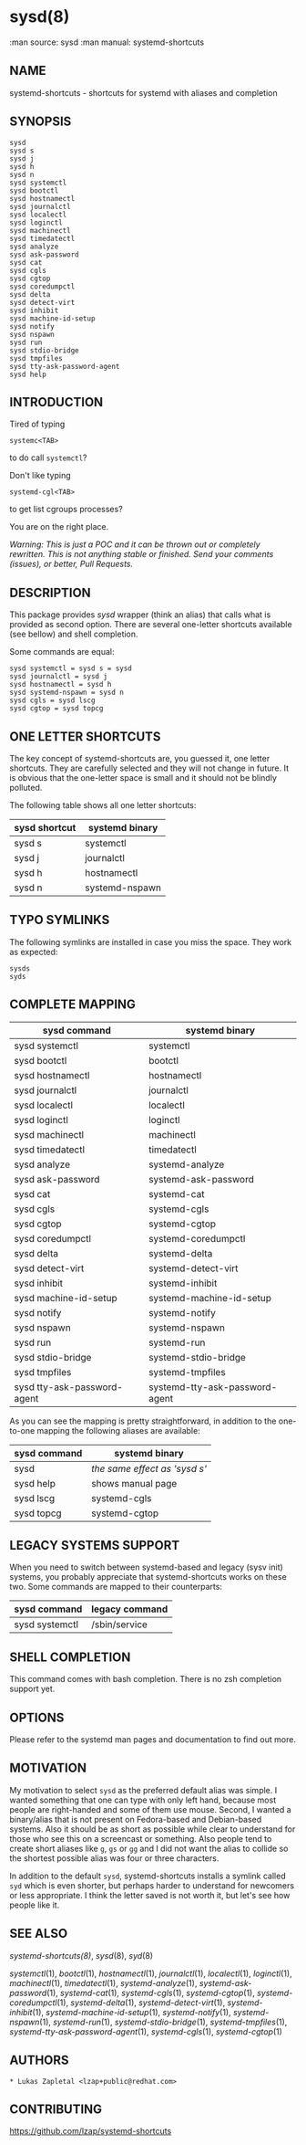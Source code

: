 sysd(8)
=======
:man source:  sysd
:man manual:  systemd\-shortcuts

NAME
----
systemd-shortcuts - shortcuts for systemd with aliases and completion

SYNOPSIS
--------

    sysd
    sysd s
    sysd j
    sysd h
    sysd n
    sysd systemctl
    sysd bootctl
    sysd hostnamectl
    sysd journalctl
    sysd localectl
    sysd loginctl
    sysd machinectl
    sysd timedatectl
    sysd analyze
    sysd ask-password
    sysd cat
    sysd cgls
    sysd cgtop
    sysd coredumpctl
    sysd delta
    sysd detect-virt
    sysd inhibit
    sysd machine-id-setup
    sysd notify
    sysd nspawn
    sysd run
    sysd stdio-bridge
    sysd tmpfiles
    sysd tty-ask-password-agent
    sysd help

INTRODUCTION
------------

Tired of typing

    systemc<TAB>

to do call `systemctl`?

Don't like typing

    systemd-cgl<TAB>

to get list cgroups processes?

You are on the right place.

*Warning: This is just a POC and it can be thrown out or completely rewritten.
This is not anything stable or finished. Send your comments (issues), or
better, Pull Requests.*

DESCRIPTION
-----------

This package provides *sysd* wrapper (think an alias) that calls what is
provided as second option. There are several one-letter shortcuts available
(see bellow) and shell completion.

Some commands are equal:

    sysd systemctl = sysd s = sysd
    sysd journalctl = sysd j
    sysd hostnamectl = sysd h
    sysd systemd-nspawn = sysd n
    sysd cgls = sysd lscg
    sysd cgtop = sysd topcg

ONE LETTER SHORTCUTS
--------------------

The key concept of systemd-shortcuts are, you guessed it, one letter shortcuts.
They are carefully selected and they will not change in future. It is obvious
that the one-letter space is small and it should not be blindly polluted.

The following table shows all one letter shortcuts:

| sysd shortcut | systemd binary |
| ------------- | -------------- |
| sysd s        | systemctl      |
| sysd j        | journalctl     |
| sysd h        | hostnamectl    |
| sysd n        | systemd-nspawn |

TYPO SYMLINKS
-------------

The following symlinks are installed in case you miss the space. They work as
expected:

    sysds
    syds

COMPLETE MAPPING
----------------

| sysd command                | systemd binary                 |
| ------------                | --------------                 |
| sysd systemctl              | systemctl                      |
| sysd bootctl                | bootctl                        |
| sysd hostnamectl            | hostnamectl                    |
| sysd journalctl             | journalctl                     |
| sysd localectl              | localectl                      |
| sysd loginctl               | loginctl                       |
| sysd machinectl             | machinectl                     |
| sysd timedatectl            | timedatectl                    |
| sysd analyze                | systemd-analyze                |
| sysd ask-password           | systemd-ask-password           |
| sysd cat                    | systemd-cat                    |
| sysd cgls                   | systemd-cgls                   |
| sysd cgtop                  | systemd-cgtop                  |
| sysd coredumpctl            | systemd-coredumpctl            |
| sysd delta                  | systemd-delta                  |
| sysd detect-virt            | systemd-detect-virt            |
| sysd inhibit                | systemd-inhibit                |
| sysd machine-id-setup       | systemd-machine-id-setup       |
| sysd notify                 | systemd-notify                 |
| sysd nspawn                 | systemd-nspawn                 |
| sysd run                    | systemd-run                    |
| sysd stdio-bridge           | systemd-stdio-bridge           |
| sysd tmpfiles               | systemd-tmpfiles               |
| sysd tty-ask-password-agent | systemd-tty-ask-password-agent |

As you can see the mapping is pretty straightforward, in addition to the
one-to-one mapping the following aliases are available:

| sysd command | systemd binary                |
| ------------ | --------------                |
| sysd         | *the same effect as 'sysd s'* |
| sysd help    | shows manual page             |
| sysd lscg    | systemd-cgls                  |
| sysd topcg   | systemd-cgtop                 |

LEGACY SYSTEMS SUPPORT
----------------------

When you need to switch between systemd-based and legacy (sysv init) systems,
you probably appreciate that systemd-shortcuts works on these two. Some
commands are mapped to their counterparts:

| sysd command   | legacy command |
| ------------   | -------------- |
| sysd systemctl | /sbin/service  |

SHELL COMPLETION
----------------

This command comes with bash completion. There is no zsh completion support yet.

OPTIONS
-------

Please refer to the systemd man pages and documentation to find out more.

MOTIVATION
----------

My motivation to select `sysd` as the preferred default alias was simple. I
wanted something that one can type with only left hand, because most people
are right-handed and some of them use mouse. Second, I wanted a binary/alias
that is not present on Fedora-based and Debian-based systems. Also it should
be as short as possible while clear to understand for those who see this on a
screencast or something. Also people tend to create short aliases like `g`,
`gs` or `gg` and I did not want the alias to collide so the shortest possible
alias was four or three characters.

In addition to the default `sysd`, systemd-shortcuts installs a symlink called
`syd` which is even shorter, but perhaps harder to understand for newcomers or
less appropriate. I think the letter saved is not worth it, but let's see how
people like it.

SEE ALSO
--------

*systemd-shortcuts(8)*, *sysd*(8), *syd*(8)

*systemctl*(1), *bootctl*(1), *hostnamectl*(1), *journalctl*(1),
*localectl*(1), *loginctl*(1), *machinectl*(1), *timedatectl*(1),
*systemd-analyze*(1), *systemd-ask-password*(1), *systemd-cat*(1),
*systemd-cgls*(1), *systemd-cgtop*(1), *systemd-coredumpctl*(1),
*systemd-delta*(1), *systemd-detect-virt*(1), *systemd-inhibit*(1),
*systemd-machine-id-setup*(1), *systemd-notify*(1), *systemd-nspawn*(1),
*systemd-run*(1), *systemd-stdio-bridge*(1), *systemd-tmpfiles*(1),
*systemd-tty-ask-password-agent*(1), *systemd-cgls*(1), *systemd-cgtop*(1)

AUTHORS
-------

    * Lukas Zapletal <lzap+public@redhat.com>

CONTRIBUTING
------------

https://github.com/lzap/systemd-shortcuts


